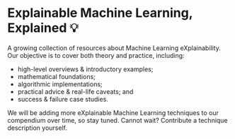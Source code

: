 # Explainable Machine Learning, Explained :bulb: #

A growing collection of resources about Machine Learning eXplainability.
Our objective is to cover both theory and practice, including:

* high-level overviews & introductory examples;
* mathematical foundations;
* algorithmic implementations;
* practical advice & real-life caveats; and
* success & failure case studies.

We will be adding more eXplainable Machine Learning techniques
to our compendium over time, so stay tuned.
Cannot wait?
Contribute a technique description yourself.
